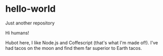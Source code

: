 # hello-world
Just another repository

Hi humans!

Hubot here, I like Node.js and Coffescript (that's what I'm made of!).
I've had tacos on the moon and find them far superior to Earth tacos.

